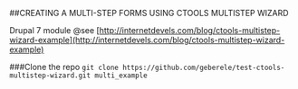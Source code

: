 ##CREATING A MULTI-STEP FORMS USING CTOOLS MULTISTEP WIZARD

Drupal 7 module
@see [http://internetdevels.com/blog/ctools-multistep-wizard-example](http://internetdevels.com/blog/ctools-multistep-wizard-example)

###Clone the repo
`git clone https://github.com/geberele/test-ctools-multistep-wizard.git multi_example`